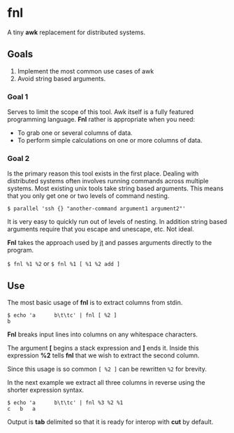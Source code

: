 # fnl

A tiny __awk__ replacement for distributed systems.

## Goals

1. Implement the most common use cases of awk
1. Avoid string based arguments.

### Goal 1
Serves to limit the scope of this tool. Awk itself is a fully featured programming language. __Fnl__ rather is appropriate when you need:

* To grab one or several columns of data.
* To perform simple calculations on one or more columns of data.

### Goal 2

Is the primary reason this tool exists in the first place. Dealing with distributed systems often involves running commands across multiple systems. Most existing unix tools take string based arguments. This means that you only get one or two levels of command nesting.

`$ parallel 'ssh {} "another-command argument1 argument2"'`

It is very easy to quickly run out of levels of nesting. In addition string based arguments require that you escape and unescape, etc. Not ideal.

__Fnl__ takes the approach used by [jt](http://) and passes arguments directly to the program.

`$ fnl %1 %2` or `$ fnl %1 [ %1 %2 add ]`

## Use

The most basic usage of __fnl__ is to extract columns from stdin.

```
$ echo 'a      b\t\tc' | fnl [ %2 ]
b
```

__Fnl__ breaks input lines into columns on any whitespace characters.

The argument __[__ begins a stack expression and __]__ ends it. Inside this expression __%2__ tells __fnl__ that we wish to extract the second column.

Since this usage is so common `[ %2 ]` can be rewritten `%2` for brevity. 

In the next example we extract all three columns in reverse using the shorter expression syntax.

```
$ echo 'a      b\t\tc' | fnl %3 %2 %1
c	b	a
```

Output is __tab__ delimited so that it is ready for interop with __cut__ by default.